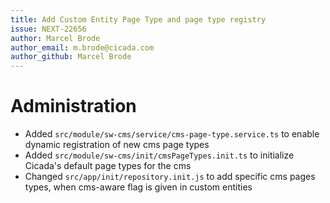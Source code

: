 ```yaml
---
title: Add Custom Entity Page Type and page type registry
issue: NEXT-22656
author: Marcel Brode
author_email: m.brode@cicada.com
author_github: Marcel Brode
---
```

# Administration
* Added `src/module/sw-cms/service/cms-page-type.service.ts` to enable dynamic registration of new cms page types
* Added `src/module/sw-cms/init/cmsPageTypes.init.ts` to initialize Cicada's default page types for the cms
* Changed `src/app/init/repository.init.js` to add specific cms pages types, when cms-aware flag is given in custom entities
